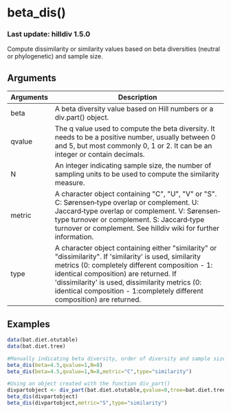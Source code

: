 # beta_dis()
### Last update: hilldiv 1.5.0
Compute dissimilarity or similarity values based on beta diversities (neutral or phylogenetic) and sample size.

## Arguments
| Arguments | Description |
| ------------- | ------------- |
| beta | A beta diversity value based on Hill numbers or a div.part() object. |
| qvalue | The q value used to compute the beta diversity. It needs to be a positive number, usually between 0 and 5, but most commonly 0, 1 or 2. It can be an integer or contain decimals. |
| N | An integer indicating sample size, the number of sampling units to be used to compute the similarity measure.  |
| metric | A character object containing "C", "U", "V" or "S". C: Sørensen‐type overlap or complement. U: Jaccard‐type overlap or complement. V: Sørensen‐type turnover or complement. S: Jaccard‐type turnover or complement. See hilldiv wiki for further information.  |
| type | A character object containing either "similarity" or "dissimilarity". If 'similarity' is used, similarity metrics (0: completely different composition - 1: identical composition) are returned. If 'dissimilarity' is used, dissimilarity metrics (0: identical composition - 1:completely different composition) are returned. |

## Examples
````R
data(bat.diet.otutable)
data(bat.diet.tree)

#Manually indicating beta diversity, order of diversity and sample size
beta_dis(beta=4.5,qvalue=1,N=8)
beta_dis(beta=4.5,qvalue=1,N=8,metric="C",type="similarity")

#Using an object created with the function div_part()
divpartobject <- div_part(bat.diet.otutable,qvalue=0,tree=bat.diet.tree)
beta_dis(divpartobject)
beta_dis(divpartobject,metric="S",type="similarity")
````
